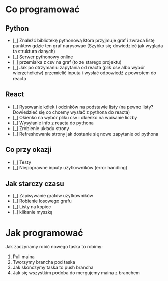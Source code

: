 # Co programować

## Python
- [_] Znaleźć bibliotekę pythonową która przyjmuje graf i zwraca listę punktów gdzie ten graf narysować (Szybko się dowiedzieć jak wygląda ta struktura danych)
- [_] Serwer pythonowy online
- [_] przemiałka z csv na graf (to ze starego projektu)
- [_] Jak po otrzymaniu zapytania od reacta (plik csv albo wybór wierzchołków) przemielić inputa i wysłać odpowiedź z powrotem do reacta

## React
- [_] Rysowanie kółek i odcinków na podstawie listy (na pewno listy? Dowiedzieć się co chcemy wysłać z pythona do reacta)
- [_] Okienko na wybór pliku csv i okienko na wpisanie liczby
- [_] Wysyłanie info z reacta do pythona
- [_] Zrobienie układu strony
- [_] Refreshowanie strony jak dostanie się nowe zapytanie od pythona

## Co przy okazji
- [_] Testy
- [_] Niepoprawne inputy użytkowników (error handling)

## Jak starczy czasu
- [_] Zapisywanie grafów użytkowników
- [_] Robienie losowego grafu
- [_] Listy na kopiec
- [_] klikanie myszką

# Jak programować
Jak zaczynamy robić nowego taska to robimy:
1. Pull maina
2. Tworzymy brancha pod taska
3. Jak skończymy taska to push brancha
4. Jak się wszystkim podoba do mergujemy maina z branchem